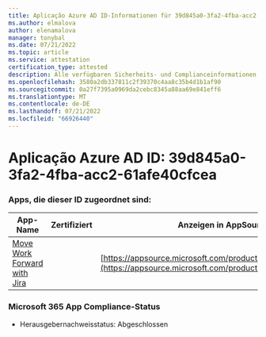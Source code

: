 ```yaml
---
title: Aplicação Azure AD ID-Informationen für 39d845a0-3fa2-4fba-acc2-61afe40cfcea
ms.author: elmalova
author: elenamalova
manager: tonybal
ms.date: 07/21/2022
ms.topic: article
ms.service: attestation
certification_type: attested
description: Alle verfügbaren Sicherheits- und Complianceinformationen für 39d845a0-3fa2-4fba-acc2-61afe40cfcea.
ms.openlocfilehash: 3580a2db337811c2f39370c4aa8c35b4d1b1af90
ms.sourcegitcommit: 0a27f7395a0969da2cebc8345a88aa69e841eff6
ms.translationtype: MT
ms.contentlocale: de-DE
ms.lasthandoff: 07/21/2022
ms.locfileid: "66926440"
---
```

# <a name="azure-app-id-39d845a0-3fa2-4fba-acc2-61afe40cfcea"></a>Aplicação Azure AD ID: 39d845a0-3fa2-4fba-acc2-61afe40cfcea


### <a name="apps-associated-with-this-id"></a>Apps, die dieser ID zugeordnet sind:
| **App-Name** | **Zertifiziert** | **Anzeigen in AppSource** |
|--------------|---------------|-----------------------|
| [Move Work Forward with Jira](../forward/WA200002855.md) |  | [https://appsource.microsoft.com/product/office/WA200002855](https://appsource.microsoft.com/product/office/WA200002855) |

### <a name="microsoft-365-app-compliance-status"></a>Microsoft 365 App Compliance-Status
- Herausgebernachweisstatus: Abgeschlossen

